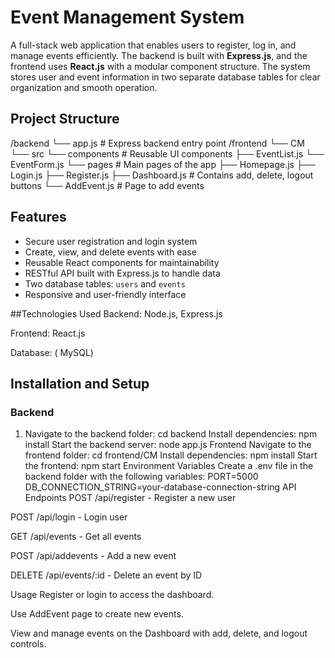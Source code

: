 # Event Management System

A full-stack web application that enables users to register, log in, and manage events efficiently. The backend is built with **Express.js**, and the frontend uses **React.js** with a modular component structure. The system stores user and event information in two separate database tables for clear organization and smooth operation.


## Project Structure

/backend
└── app.js # Express backend entry point
/frontend
└── CM
└── src
└── components # Reusable UI components
├── EventList.js
└── EventForm.js
└── pages # Main pages of the app
├── Homepage.js
├── Login.js
├── Register.js
├── Dashboard.js # Contains add, delete, logout buttons
└── AddEvent.js # Page to add events


## Features

- Secure user registration and login system  
- Create, view, and delete events with ease  
- Reusable React components for maintainability  
- RESTful API built with Express.js to handle data  
- Two database tables: `users` and `events`  
- Responsive and user-friendly interface

 
 ##Technologies Used
Backend: Node.js, Express.js

Frontend: React.js

Database: ( MySQL)



## Installation and Setup

### Backend

1. Navigate to the backend folder:
cd backend
Install dependencies:
npm install
Start the backend server:
node app.js
Frontend
Navigate to the frontend folder:
cd frontend/CM
Install dependencies:
npm install
Start the frontend:
npm start
Environment Variables
Create a .env file in the backend folder with the following variables:
PORT=5000
DB_CONNECTION_STRING=your-database-connection-string
API Endpoints
POST /api/register - Register a new user

POST /api/login - Login user

GET /api/events - Get all events

POST /api/addevents - Add a new event

DELETE /api/events/:id - Delete an event by ID

Usage
Register or login to access the dashboard.

Use AddEvent page to create new events.

View and manage events on the Dashboard with add, delete, and logout controls.



